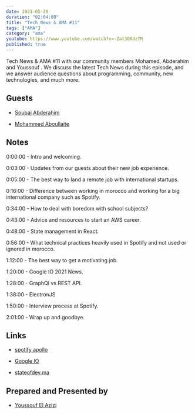 ```yaml
---
date: 2021-05-30
duration: "02:04:00"
title: "Tech News & AMA #11"
tags: ["AMA"]
category: "ama"
youtube: https://www.youtube.com/watch?v=-Zat3Q0dz7M
published: true
---
```


Tech News & AMA #11 with our community members Mohamed, Abderahim and Youssouf . We discuss the latest Tech News during this episode, and we answer audience questions about programming, community, new technologies, and much more.

## Guests

- [Soubai Abderahim](https://twitter.com/soub4i)

- [Mohammed Aboullaite](https://twitter.com/laytoun)

## Notes

0:00:00 - Intro and welcoming.

0:03:00 - Updates from our guests about their new job experience.

0:05:00 - The best way to land a remote job with international startups.

0:16:00 - Difference between working in morocco and working for a big international company such as Spotify.

0:34:00 - How to deal with boredom with school subjects?

0:43:00 - Advice and resources to start an AWS career.

0:48:00 - State management in React.

0:56:00 - What technical practices heavily used in Spotify and not used or ignored in morocco.

1:12:00 - The best way to get a motivating job.

1:20:00 - Google IO 2021 News.

1:28:00 - GraphQl vs REST API.

1:38:00 - ElectronJS

1:50:00 - Interview process at Spotify.

2:01:00 - Wrap up and goodbye.

## Links

- [spotify apollo](https://github.com/spotify/apollo)

- [Google IO](https://www.youtube.com/watch?v=_xLgXIhebxA)

- [stateofdev.ma](https://stateofdev.ma/)

## Prepared and Presented by

- [Youssouf El Azizi](https://elazizi.com)
